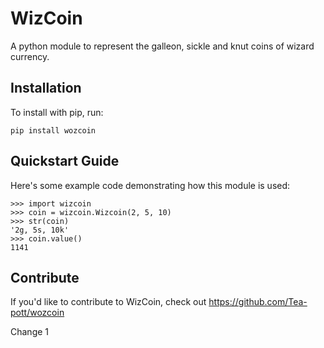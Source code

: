 WizCoin
======

A python module to represent the galleon, sickle and knut coins of wizard currency.

Installation
------------

To install with pip, run:

    pip install wozcoin

Quickstart Guide
----------------

Here's some example code demonstrating how this module is used:

	>>> import wizcoin
	>>> coin = wizcoin.Wizcoin(2, 5, 10)
	>>> str(coin)
	'2g, 5s, 10k'
	>>> coin.value()
	1141

Contribute
----------

If you'd like to contribute to WizCoin, check out https://github.com/Tea-pott/wozcoin

Change 1